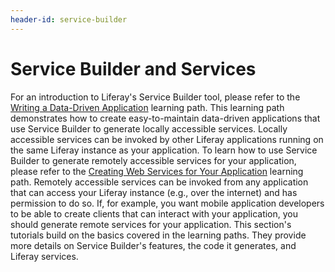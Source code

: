 ```yaml
---
header-id: service-builder
---
```


# Service Builder and Services

For an introduction to Liferay's Service Builder tool, please refer to the
[Writing a Data-Driven Application](/docs/6-2/tutorials/-/knowledge_base/t/writing-a-data-driven-application)
learning path. This learning path demonstrates how to create easy-to-maintain
data-driven applications that use Service Builder to generate locally accessible
services. Locally accessible services can be invoked by other Liferay
applications running on the same Liferay instance as your application. To learn
how to use Service Builder to generate remotely accessible services for your
application, please refer to the
[Creating Web Services for Your Application](/docs/6-2/tutorials/-/knowledge_base/t/creating-web-services-for-your-application)
learning path. Remotely accessible services can be invoked from any application
that can access your Liferay instance (e.g., over the internet) and has
permission to do so. If, for example, you want mobile application developers to
be able to create clients that can interact with your application, you should
generate remote services for your application. This section's tutorials build on
the basics covered in the learning paths. They provide more details on Service
Builder's features, the code it generates, and Liferay services. 
